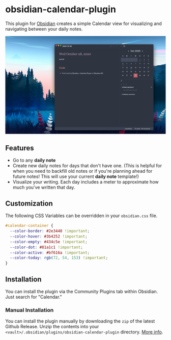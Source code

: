 # obsidian-calendar-plugin

This plugin for [Obsidian](https://obsidian.md/) creates a simple Calendar view for visualizing and navigating between your daily notes.

![screenshot-full](https://github.com/liamcain/obsidian-calendar-plugin/blob/master/images/screenshot-full.png)

## Features

- Go to any **daily note**
- Create new daily notes for days that don't have one. (This is helpful for when you need to backfill old notes or if you're planning ahead for future notes! This will use your current **daily note** template!)
- Visualize your writing. Each day includes a meter to approximate how much you've written that day.

## Customization

The following CSS Variables can be overridden in your `obsidian.css` file.

```css
#calendar-container {
  --color-border: #2e3440 !important;
  --color-hover: #3b4252 !important;
  --color-empty: #434c5e !important;
  --color-dot: #81a1c1 !important;
  --color-active: #bf616a !important;
  --color-today: rgb(72, 54, 153) !important;
}
```

## Installation

You can install the plugin via the Community Plugins tab within Obsidian. Just search for "Calendar."

### Manual Installation

You can install the plugin manually by downloading the `zip` of the latest Github Release. Unzip the contents into your `<vault>/.obsidian/plugins/obsidian-calendar-plugin` directory. [More info](https://forum.obsidian.md/t/plugins-mini-faq/7737).
